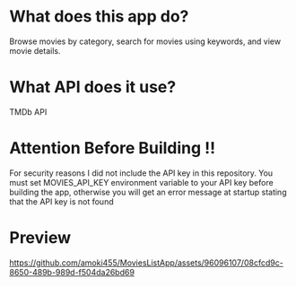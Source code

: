# What does this app do?
Browse movies by category, search for movies using keywords, and view movie details.
# What API does it use?
TMDb API
# Attention Before Building !!
For security reasons I did not include the API key in this repository.
You must set MOVIES_API_KEY environment variable to your API key before building the app, otherwise you will get an error message at startup stating that the API key is not found
# Preview
https://github.com/amoki455/MoviesListApp/assets/96096107/08cfcd9c-8650-489b-989d-f504da26bd69
